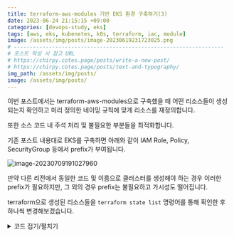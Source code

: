 ```yaml
---
title: terraform-aws-modules 기반 EKS 환경 구축하기(3)
date: 2023-06-24 21:15:15 +09:00
categories: [devops-study, eks]
tags: [aws, eks, kubenetes, k8s, terraform, iac, module]
image: /assets/img/posts/image-20230619231723025.png
# ------------------------------------------------------------------
# 포스트 작성 시 참고 URL
# https://chirpy.cotes.page/posts/write-a-new-post/
# https://chirpy.cotes.page/posts/text-and-typography/
img_path: /assets/img/posts/
image: /assets/img/posts/
---
```


이번 포스트에서는 terraform-aws-modules으로 구축했을 때 어떤 리소스들이 생성되는지 확인하고 미리 정의한 네이밍 규칙에 맞게 리소스를 재정의합니다.

또한 소스 코드 내 주석 처리 및 불필요한 부분들을 최적화합니다.



기존 포스트 내용대로 EKS를 구축하면 아래와 같이 IAM Role, Policy, SecurityGroup 등에서 prefix가 부여됩니다.

![image-20230709191027960](image-20230709191027960.png)

만약 다른 리전에서 동일한 코드 및 이름으로 클러스터를 생성해야 하는 경우 이러한 prefix가 필요하지만, 그 외의 경우 prefix는 불필요하고 가시성도 떨어집니다.

terraform으로 생성된 리소스들을 `terraform state list` 명령어를 통해 확인한 후 하나씩 변경해보겠습니다.

<details markdown="1">
  <summary>코드 접기/펼치기</summary>



```json
data.aws_availability_zones.available
data.aws_caller_identity.current
data.aws_eks_cluster_auth.eks
data.terraform_remote_state.remote
aws_launch_template.launch_template
aws_security_group.devops-office-sg
aws_security_group.remote_access
helm_release.aws-load-balancer-controller
helm_release.external_dns
kubernetes_service_account.aws-load-balancer-controller
kubernetes_service_account.external-dns
module.ebs_csi_driver_irsa_role.data.aws_caller_identity.current
module.ebs_csi_driver_irsa_role.data.aws_iam_policy_document.ebs_csi[0]
module.ebs_csi_driver_irsa_role.data.aws_iam_policy_document.this[0]
module.ebs_csi_driver_irsa_role.data.aws_partition.current
module.ebs_csi_driver_irsa_role.data.aws_region.current
module.ebs_csi_driver_irsa_role.aws_iam_policy.ebs_csi[0]
module.ebs_csi_driver_irsa_role.aws_iam_role.this[0]
module.ebs_csi_driver_irsa_role.aws_iam_role_policy_attachment.ebs_csi[0]
module.eks.data.aws_caller_identity.current
module.eks.data.aws_eks_addon_version.this["aws-ebs-csi-driver"]
module.eks.data.aws_eks_addon_version.this["coredns"]
module.eks.data.aws_eks_addon_version.this["kube-proxy"]
module.eks.data.aws_eks_addon_version.this["vpc-cni"]
module.eks.data.aws_iam_policy_document.assume_role_policy[0]
module.eks.data.aws_iam_session_context.current
module.eks.data.aws_partition.current
module.eks.data.tls_certificate.this[0]
module.eks.aws_cloudwatch_log_group.this[0]
module.eks.aws_eks_addon.before_compute["vpc-cni"]
module.eks.aws_eks_addon.this["aws-ebs-csi-driver"]
module.eks.aws_eks_addon.this["coredns"]
module.eks.aws_eks_addon.this["kube-proxy"]
module.eks.aws_eks_cluster.this[0]
module.eks.aws_iam_openid_connect_provider.oidc_provider[0]
module.eks.aws_iam_policy.cluster_encryption[0]
module.eks.aws_iam_role.this[0]
module.eks.aws_iam_role_policy_attachment.cluster_encryption[0]
module.eks.aws_iam_role_policy_attachment.this["AmazonEKSClusterPolicy"]
module.eks.aws_iam_role_policy_attachment.this["AmazonEKSVPCResourceController"]
module.eks.aws_security_group.cluster[0]
module.eks.aws_security_group.node[0]
module.eks.aws_security_group_rule.cluster["ingress_nodes_443"]
module.eks.aws_security_group_rule.node["egress_all"]
module.eks.aws_security_group_rule.node["ingress_cluster_443"]
module.eks.aws_security_group_rule.node["ingress_cluster_4443_webhook"]
module.eks.aws_security_group_rule.node["ingress_cluster_6443_webhook"]
module.eks.aws_security_group_rule.node["ingress_cluster_8443_webhook"]
module.eks.aws_security_group_rule.node["ingress_cluster_9443_webhook"]
module.eks.aws_security_group_rule.node["ingress_cluster_kubelet"]
module.eks.aws_security_group_rule.node["ingress_nodes_ephemeral"]
module.eks.aws_security_group_rule.node["ingress_self_coredns_tcp"]
module.eks.aws_security_group_rule.node["ingress_self_coredns_udp"]
module.eks.kubernetes_config_map_v1_data.aws_auth[0]
module.eks.time_sleep.this[0]
module.external_dns_irsa_role.data.aws_caller_identity.current
module.external_dns_irsa_role.data.aws_iam_policy_document.external_dns[0]
module.external_dns_irsa_role.data.aws_iam_policy_document.this[0]
module.external_dns_irsa_role.data.aws_partition.current
module.external_dns_irsa_role.data.aws_region.current
module.external_dns_irsa_role.aws_iam_policy.external_dns[0]
module.external_dns_irsa_role.aws_iam_role.this[0]
module.external_dns_irsa_role.aws_iam_role_policy_attachment.external_dns[0]
module.iam_assumable_role_custom.data.aws_caller_identity.current
module.iam_assumable_role_custom.data.aws_iam_policy_document.assume_role[0]
module.iam_assumable_role_custom.data.aws_partition.current
module.iam_assumable_role_custom.aws_iam_role.this[0]
module.iam_assumable_role_custom.aws_iam_role_policy_attachment.custom[0]
module.iam_assumable_role_custom.aws_iam_role_policy_attachment.custom[1]
module.iam_assumable_role_custom.aws_iam_role_policy_attachment.custom[2]
module.iam_assumable_role_custom.aws_iam_role_policy_attachment.custom[3]
module.iam_assumable_role_custom.aws_iam_role_policy_attachment.custom[4]
module.key_pair.aws_key_pair.this[0]
module.key_pair.tls_private_key.this[0]
module.load_balancer_controller_irsa_role.data.aws_caller_identity.current
module.load_balancer_controller_irsa_role.data.aws_iam_policy_document.load_balancer_controller[0]
module.load_balancer_controller_irsa_role.data.aws_iam_policy_document.this[0]
module.load_balancer_controller_irsa_role.data.aws_partition.current
module.load_balancer_controller_irsa_role.data.aws_region.current
module.load_balancer_controller_irsa_role.aws_iam_policy.load_balancer_controller[0]
module.load_balancer_controller_irsa_role.aws_iam_role.this[0]
module.load_balancer_controller_irsa_role.aws_iam_role_policy_attachment.load_balancer_controller[0]
module.load_balancer_controller_targetgroup_binding_only_irsa_role.data.aws_caller_identity.current
module.load_balancer_controller_targetgroup_binding_only_irsa_role.data.aws_iam_policy_document.load_balancer_controller_targetgroup_only[0]
module.load_balancer_controller_targetgroup_binding_only_irsa_role.data.aws_iam_policy_document.this[0]
module.load_balancer_controller_targetgroup_binding_only_irsa_role.data.aws_partition.current
module.load_balancer_controller_targetgroup_binding_only_irsa_role.data.aws_region.current
module.load_balancer_controller_targetgroup_binding_only_irsa_role.aws_iam_policy.load_balancer_controller_targetgroup_only[0]
module.load_balancer_controller_targetgroup_binding_only_irsa_role.aws_iam_role.this[0]
module.load_balancer_controller_targetgroup_binding_only_irsa_role.aws_iam_role_policy_attachment.load_balancer_controller_targetgroup_only[0]
module.vpc.aws_default_network_acl.this[0]
module.vpc.aws_default_route_table.default[0]
module.vpc.aws_default_security_group.this[0]
module.vpc.aws_internet_gateway.this[0]
module.vpc.aws_route.public_internet_gateway[0]
module.vpc.aws_route_table.public[0]
module.vpc.aws_route_table_association.public[0]
module.vpc.aws_route_table_association.public[1]
module.vpc.aws_subnet.public[0]
module.vpc.aws_subnet.public[1]
module.vpc.aws_vpc.this[0]
module.vpc_cni_irsa_role.data.aws_caller_identity.current
module.vpc_cni_irsa_role.data.aws_iam_policy_document.this[0]
module.vpc_cni_irsa_role.data.aws_iam_policy_document.vpc_cni[0]
module.vpc_cni_irsa_role.data.aws_partition.current
module.vpc_cni_irsa_role.data.aws_region.current
module.vpc_cni_irsa_role.aws_iam_policy.vpc_cni[0]
module.vpc_cni_irsa_role.aws_iam_role.this[0]
module.vpc_cni_irsa_role.aws_iam_role_policy_attachment.vpc_cni[0]
module.eks.module.eks_managed_node_group["devops-eks-app-ng"].data.aws_caller_identity.current
module.eks.module.eks_managed_node_group["devops-eks-app-ng"].data.aws_partition.current
module.eks.module.eks_managed_node_group["devops-eks-app-ng"].aws_eks_node_group.this[0]
module.eks.module.eks_managed_node_group["devops-eks-batch-ng"].data.aws_caller_identity.current
module.eks.module.eks_managed_node_group["devops-eks-batch-ng"].data.aws_partition.current
module.eks.module.eks_managed_node_group["devops-eks-batch-ng"].aws_eks_node_group.this[0]
module.eks.module.eks_managed_node_group["devops-eks-front-ng"].data.aws_caller_identity.current
module.eks.module.eks_managed_node_group["devops-eks-front-ng"].data.aws_partition.current
module.eks.module.eks_managed_node_group["devops-eks-front-ng"].aws_eks_node_group.this[0]
module.eks.module.eks_managed_node_group["devops-eks-mgmt-ng"].data.aws_caller_identity.current
module.eks.module.eks_managed_node_group["devops-eks-mgmt-ng"].data.aws_partition.current
module.eks.module.eks_managed_node_group["devops-eks-mgmt-ng"].aws_eks_node_group.this[0]
module.eks.module.kms.data.aws_caller_identity.current
module.eks.module.kms.data.aws_iam_policy_document.this[0]
module.eks.module.kms.data.aws_partition.current
module.eks.module.kms.aws_kms_alias.this["cluster"]
module.eks.module.kms.aws_kms_key.this[0]
```



## Terraform Code

생성되는 리소스에 대한 네이밍 규칙을 정의하고 이에 맞게 기존 리소스 이름을 변경합니다. {프로젝트}-{리소스} 부분은 가능한 경우 ${local.name}으로 대체합니다.

- IAM Role : {프로젝트}-{리소스}-{용도}-role
- IAM Policy : {프로젝트}-{리소스}-{용도}-policy
- SecurityGroup : {프로젝트}-{리소스}-{용도}-sg

변경하는 방법은 EKS 모듈에서 해당하는 값을 선언해주면 되는데, 관련 옵션을 확인하려면 아래와 같이 terraform-aws-modules 내 variable.tf 파일을 참고합니다.
https://github.com/terraform-aws-modules/terraform-aws-eks/blob/master/modules/eks-managed-node-group/variables.tf



### IAM Role

- Cluster IAM Role `devops-eks-cluster-cluster-20230624062324814400000006`

  - 연결된 Policy
    - AmazonEKSClusterPolicy
    - AmaonEKSVPCResourceController
    - `devops-eks-cluster_encryption-policy20230709110325330300000012`
      : etcd 암호화를 위한 kms키 권한

  - 네이밍 변경 : `devops-eks-cluster-role`

  - 코드 내 변경 사항
    ```hcl
    module "eks" {
      source = "terraform-aws-modules/eks/aws"
      cluster_name                   = "${local.name}-cluster"
      cluster_version                = 1.24
      cluster_endpoint_public_access = true
      iam_role_name = "${local.name}-cluster-role"  # 추가
      iam_role_use_name_prefix = false           # 추가
      ...
    ```

    

- NodeGroup IAM Role ` devops-eks-app-ng-eks-node-group-2023062406233066610000000c`

  eks 모듈에서 노드 그룹별로 별도의 Role을 만들도록 설계되었으므로, 하나의 Role을 사용하기 위해서는 별도로 정의 후 arn을 지정해야 합니다.

  - 연결된 Policy
    - AmazonEKSWorkerNodePolicy
    - AmazonEKS_CNI_Policy
    - AmazonEC2ContainerRegistryReadOnlyAmazonEKSClusterPolicy
  - 네이밍 변경 : `devops-eks-node-role` - 하나의 노드그룹을 같이 사용하도록 설정

  - 코드 내 변경 사항

    ```hcl
    module "eks" {
      ...
      eks_managed_node_group_defaults = {
        ami_type       = "AL2_x86_64"
        ...
        create_iam_role            = false   											 								  # 추가
        iam_role_name              = "${local.name}-node-role"    											# 추가
        iam_role_arn               = module.iam_assumable_role_custom.iam_role_arn  # 추가
        iam_role_use_name_prefix   = false     																			# 추가
        iam_role_attach_cni_policy = true
        use_name_prefix            = false
        use_custom_launch_template = false
        ...
      }
      ...
    }
    ```

    ```hcl
    # node용 IAM Role 추가
    module "iam_assumable_role_custom" {
      source = "terraform-aws-modules/iam/aws//modules/iam-assumable-role"
    
      trusted_role_services = [
        "ec2.amazonaws.com"
      ]
    
      create_role = true
      role_name   = "${local.name}-node-role"
      role_requires_mfa = false
      custom_role_policy_arns = [
        "arn:aws:iam::aws:policy/AmazonEC2ContainerRegistryReadOnly",
        "arn:aws:iam::aws:policy/AmazonEKS_CNI_Policy",
        "arn:aws:iam::aws:policy/AmazonEKSWorkerNodePolicy",
      ]
    }
    ```




- IRSA Role

  `role_name` 내 ${local.name} 적용

  - devops-eks-vpc-cni-irsa-role → devops-eks-vpc_cni-role
  - devops-eks-lb-controller-irsa-role → devops-eks-lb_controller-role
  - devops-eks-lb-controller-tg-binding-only-irsa-role → devops-eks-lb_controller_tg-role
  - devops-eks-externaldns-irsa-role → devops-eks-external_dns-role





### IAM Policy

- encryption IAM Policy `devops-eks-cluster-cluster-ClusterEncryption202306240623305330300000012`

  - etcd 저장소에 저장되는 데이터들을 CMK로 암복호화하기 위한 권한

  - 네이밍 변경 : `devops-eks-cluster-encryption-policy`

  - 코드 내 변경 사항
    ```hcl
    module "eks" {
      ...
      iam_role_name = "${local.name}-cluster-role"
      iam_role_use_name_prefix = false
      cluster_encryption_policy_name = "${local.name}-cluster_encryption-policy"  # 추가
      cluster_encryption_policy_use_name_prefix = false												 # 추가
      ...
    ```

    

- IRSA Policy

  IRSA를 생성해주는 모듈`iam-role-for-service-accounts-eks`에서는 Role에 부여되는 Policy 이름을 변경할 수 있는 Variable을 제공하지 않았습니다. 
  Policy를 별도로 생성한 후 arn을 모듈로 전달하는 방식으로 해결가능하지만 추후 컴포넌트 추가 시 Policy도 생성해줘야하는 번거로움이 있어 prefix만 변경했습니다.

  - prefix 변경 `AmazonEKS_CNI_Policy-20230624062324810600000001` → `devops-eks-CNI_Policy-20230624062324810600000001`
    ```hcl
    module "vpc_cni_irsa_role" { 
      source = "terraform-aws-modules/iam/aws//modules/iam-role-for-service-accounts-eks"
    
      role_name             = "${local.name}-vpc_cni-role"
      policy_name_prefix = "${local.name}-"										# 추가
      ...
      
    module "load_balancer_controller_irsa_role" { ...
    module "load_balancer_controller_targetgroup_binding_only_irsa_role" { ...
    module "external_dns_irsa_role" { ...
    ...
      
    ```





### SecurityGroup

- 클러스터 보안 그룹 `eks-cluster-sg-devops-eks-cluster-977726102` - [Link](https://docs.aws.amazon.com/ko_kr/eks/latest/userguide/sec-group-reqs.html)

  EKS에 의해 자동 생성되며, 인바운드 소스를 Self(자기 자신)으로 설정해서 컨트롤 플레인과 워커 노드에 연결하여 둘 간의 통신이 항상 가능하도록 허용합니다.

  - 네이밍 변경 : EKS에서 자동생성하는 리소스로 변경이 불가능합니다.

    

- 컨트롤 플레인 보안 그룹(=추가 보안 그룹) `devops-eks-cluster-cluster-20230709113604226200000003`

  - 네이밍 변경 : `devops-eks-cluster-sg`

  - 코드 내 변경 사항

    ```hcl
    module "eks" {
      ...
      iam_role_name                  = "${local.name}-cluster-role"
      iam_role_use_name_prefix       = false
      cluster_encryption_policy_name = "${local.name}-cluster_encryption-policy"
      cluster_encryption_policy_use_name_prefix = false
      cluster_security_group_name    = "${local.name}-cluster-sg" 			           # 추가
      cluster_security_group_use_name_prefix = false       								     # 추가
      cluster_security_group_tags    = {"Name" = "${local.name}-cluster-sg"}      # 추가
      ...
    ```



- 워커 노드 보안 그룹 `devops-eks-cluster-node-20230709113604228700000005`

  - 네이밍 변경 : `devops-eks-node-sg`

  - 코드 내 변경 사항

    ```hcl
    module "eks" {
      ...
      cluster_security_group_name    = "${local.name}-cluster-sg" 			           
      cluster_security_group_use_name_prefix = false       			
      cluster_security_group_tags    = {"Name" = "${local.name}-cluster-sg"}
      node_security_group_name			 = "${local.name}-node-sg" 							   # 추가
      node_security_group_use_name_prefix = false                              # 추가
      node_security_group_tags       = {"Name" = "${local.name}-node-sg"}      # 추가
      ...
    ```



- 원격 액세스를 위한 보안 그룹 `eks-remoteAccess-0cc49d3d-1761-a381-d042-32af9ba4cfce`

  - 네이밍 변경 : `devops-eks-remote_access-sg`

  - 코드 내 변경 사항

    ```hcl
    resource "aws_security_group" "remote_access" {
      name = "${local.name}-remote_access-sg"
      description = "Allow remote SSH access"
      vpc_id      = local.vpc_id
    
      ingress {
        description = "SSH access"
        from_port   = 22
        to_port     = 22
        protocol    = "tcp"
        cidr_blocks = ["0.0.0.0/0"]
      }
      ...
    }
    ```





### KeyPair

- 원격 액세스를 위한 Key `devops-eks-cluster20230624135747050900000009`

  - 네이밍 변경 : `devops-ssh-keypair`

  - 코드 내 변경 사항

    ```hcl
    module "key_pair" {
      source  = "terraform-aws-modules/key-pair/aws"
      version = "~> 2.0"
    
      key_name           = "devops-ssh-keypair"
      create_private_key = true
    }
    ```







EC2 인스턴스 네임 태그 -> 시작템플릿을 통해 부여가능


terraform destory 과정에서 설치한 플러그인에서 connection refused 에러 발생 
https://github.com/terraform-aws-modules/terraform-aws-eks/issues/911
-> terraform에서 리소스를 삭제하는 과정에서 k8s 내 aws-auth configmap 리소스 삭제하고 클러스터를 삭제해야하는데, 이미 클러스터가 삭제상태에 들어간 상태에서 configmap을 삭제하기 위한 리소스 읽기 요청이 실패

아래아 같이 상태파일에서 aws-auth configmap 관련 리소스를 수동으로 삭제해 준후 재시도한다.
`terraform state rm module.eks.kubernetes_config_map_v1_data.aws_auth`
-> 필요한가?

`terraform destroy --auto-approve -refresh=false`
-> 즉, 삭제 전 테라폼이 aws-auth configmap 을 최신상태로 업데이트한 후 삭제하지 않고 상태파일에 저장된 상태를 기준으로 삭제하도록 refresh 옵션을 비활성화하여 삭제

![](/Users/mzc01-ljyoon/Documents/blog/jjikin.github.io/assets/img/posts/image-20230625132119421.png)



를참고하여  아래 추가 

```hcl
data "aws_eks_cluster" "cluster" {
  name = module.eks.cluster_id
}

data "aws_eks_cluster_auth" "cluster" {
  name = module.eks.cluster_id
}

provider "kubernetes" {
  host                   = data.aws_eks_cluster.cluster.endpoint
  cluster_ca_certificate = base64decode(data.aws_eks_cluster.cluster.certificate_authority.0.data)
  token                  = data.aws_eks_cluster_auth.cluster.token
  load_config_file       = false
  version                = "~> 1.12"
}
```





21